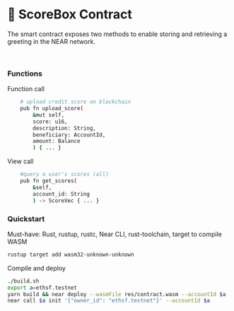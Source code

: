 # :rocket: ScoreBox Contract 

The smart contract exposes two methods to enable storing and retrieving a greeting in the NEAR network.


<br />


### Functions
Function call
```bash
    # upload credit score on blockchain
    pub fn upload_score(
        &mut self,
        score: u16,
        description: String,
        beneficiary: AccountId,
        amount: Balance
        ) { ... }
```

View call
```bash
    #query a user's scores (all)
    pub fn get_scores(
        &self,
        account_id: String
        ) -> ScoreVec { ... }
```


### Quickstart
Must-have: Rust, rustup, rustc, Near CLI, rust-toolchain, target to compile WASM
```bash
rustup target add wasm32-unknown-unknown
```

Compile and deploy
```bash
./build.sh
export a=ethsf.testnet
yarn build && near deploy --wasmFile res/contract.wasm --accountId $a
near call $a init '{"owner_id": "ethsf.testnet"}' --accountId $a
```